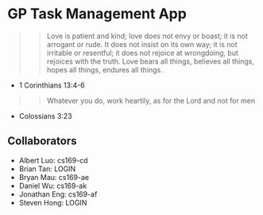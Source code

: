 GP Task Management App
========================

>> Love is patient and kind; love does not envy or boast; it is not arrogant or rude. It does not insist on its own way; it is not irritable or resentful; it does not rejoice at wrongdoing, but rejoices with the truth.  Love bears all things, believes all things, hopes all things, endures all things.
- 1 Corinthians 13:4-6

>>Whatever you do, work heartily, as for the Lord and not for men
- Colossians 3:23

Collaborators
------------------

+ Albert Luo: cs169-cd
+ Brian Tan: LOGIN
+ Bryan Mau: cs169-ae
+ Daniel Wu: cs169-ak
+ Jonathan Eng: cs169-af
+ Steven Hong: LOGIN
